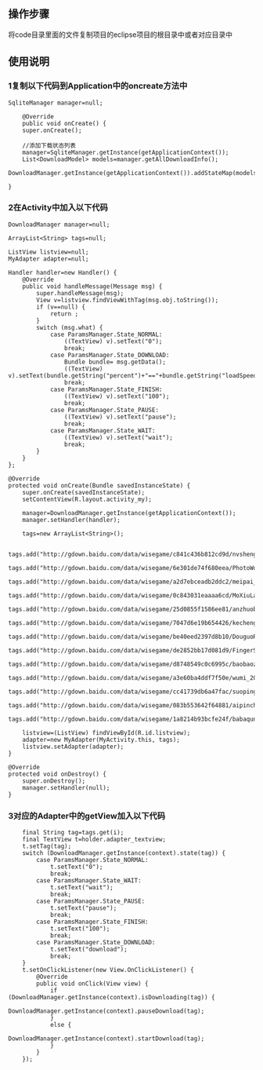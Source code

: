 ## 操作步骤 ##
将code目录里面的文件复制项目的eclipse项目的根目录中或者对应目录中
## 使用说明 ##
### 1复制以下代码到Application中的oncreate方法中 ###

    SqliteManager manager=null;
    
	    @Override
	    public void onCreate() {
	    super.onCreate();
	    
	    //添加下载状态列表
	    manager=SqliteManager.getInstance(getApplicationContext());
	    List<DownloadModel> models=manager.getAllDownloadInfo();
	    DownloadManager.getInstance(getApplicationContext()).addStateMap(models);
    
    }
### 2在Activity中加入以下代码 ###

	DownloadManager manager=null;

    ArrayList<String> tags=null;

    ListView listview=null;
    MyAdapter adapter=null;

    Handler handler=new Handler() {
        @Override
        public void handleMessage(Message msg) {
            super.handleMessage(msg);
            View v=listview.findViewWithTag(msg.obj.toString());
            if (v==null) {
                return ;
            }
            switch (msg.what) {
                case ParamsManager.State_NORMAL:
                    ((TextView) v).setText("0");
                    break;
                case ParamsManager.State_DOWNLOAD:
                    Bundle bundle= msg.getData();
                    ((TextView) v).setText(bundle.getString("percent")+"=="+bundle.getString("loadSpeed"));
                    break;
                case ParamsManager.State_FINISH:
                    ((TextView) v).setText("100");
                    break;
                case ParamsManager.State_PAUSE:
                    ((TextView) v).setText("pause");
                    break;
                case ParamsManager.State_WAIT:
                    ((TextView) v).setText("wait");
                    break;
            }
        }
    };

    @Override
    protected void onCreate(Bundle savedInstanceState) {
        super.onCreate(savedInstanceState);
        setContentView(R.layout.activity_my);

        manager=DownloadManager.getInstance(getApplicationContext());
        manager.setHandler(handler);

        tags=new ArrayList<String>();

        tags.add("http://gdown.baidu.com/data/wisegame/c841c436b812cd9d/nvshengpai_5.apk");
        tags.add("http://gdown.baidu.com/data/wisegame/6e301de74f680eea/PhotoWonder_130.apk");
        tags.add("http://gdown.baidu.com/data/wisegame/a2d7ebceadb2ddc2/meipai_170.apk");
        tags.add("http://gdown.baidu.com/data/wisegame/0c843031eaaaa6cd/MoXiuLauncher_459.apk");
        tags.add("http://gdown.baidu.com/data/wisegame/25d0855f1586ee81/anzhuobizhi_108.apk");
        tags.add("http://gdown.baidu.com/data/wisegame/7047d6e19b654426/kechenggezi_86.apk");
        tags.add("http://gdown.baidu.com/data/wisegame/be40eed2397d8b10/DouguoRecipe_128.apk");
        tags.add("http://gdown.baidu.com/data/wisegame/de2852bb17d081d9/FingerScanner_64.apk");
        tags.add("http://gdown.baidu.com/data/wisegame/d8748549c0c6995c/baobaozhidao_40.apk");
        tags.add("http://gdown.baidu.com/data/wisegame/a3e60ba4ddf7f50e/wumi_2002001.apk");
        tags.add("http://gdown.baidu.com/data/wisegame/cc41739db6a47fac/suopingjingling_3330.apk");
        tags.add("http://gdown.baidu.com/data/wisegame/083b553642f64881/aipinche_280.apk");
        tags.add("http://gdown.baidu.com/data/wisegame/1a8214b93bcfe24f/babaqunaerqinzibaodian_100.apk");

        listview=(ListView) findViewById(R.id.listview);
        adapter=new MyAdapter(MyActivity.this, tags);
        listview.setAdapter(adapter);
    }

    @Override
    protected void onDestroy() {
        super.onDestroy();
        manager.setHandler(null);
    }

### 3对应的Adapter中的getView加入以下代码 ###

		final String tag=tags.get(i);
        final TextView t=holder.adapter_textview;
        t.setTag(tag);
        switch (DownloadManager.getInstance(context).state(tag)) {
            case ParamsManager.State_NORMAL:
                t.setText("0");
                break;
            case ParamsManager.State_WAIT:
                t.setText("wait");
                break;
            case ParamsManager.State_PAUSE:
                t.setText("pause");
                break;
            case ParamsManager.State_FINISH:
                t.setText("100");
                break;
            case ParamsManager.State_DOWNLOAD:
                t.setText("download");
                break;
        }
        t.setOnClickListener(new View.OnClickListener() {
            @Override
            public void onClick(View view) {
                if (DownloadManager.getInstance(context).isDownloading(tag)) {
                    DownloadManager.getInstance(context).pauseDownload(tag);
                }
                else {
                    DownloadManager.getInstance(context).startDownload(tag);
                }
            }
        });

